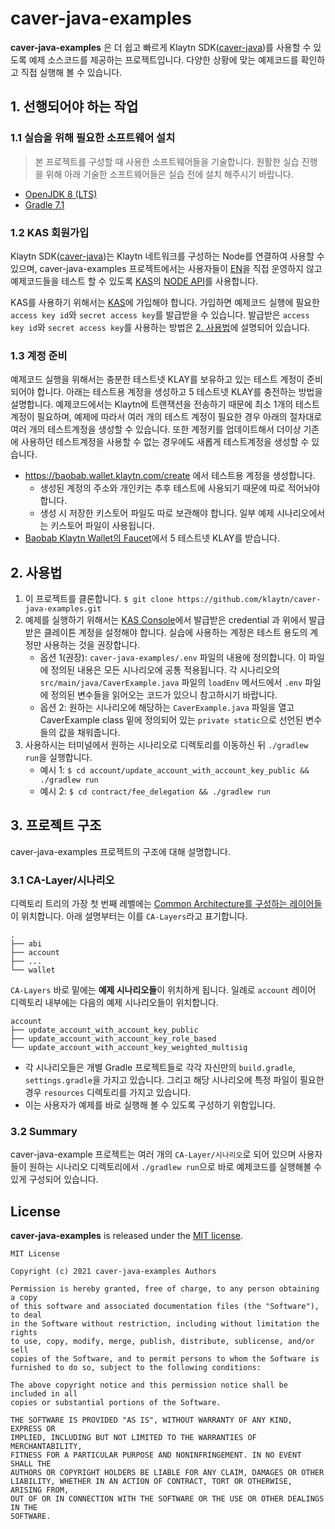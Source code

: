# caver-java-examples
**caver-java-examples** 은 더 쉽고 빠르게 Klaytn SDK([caver-java](https://github.com/klaytn/caver-java))를 사용할 수 있도록 예제 소스코드를 제공하는 프로젝트입니다. 다양한 상황에 맞는 예제코드를 확인하고 직접 실행해 볼 수 있습니다.

## 1. 선행되어야 하는 작업
### 1.1 실습을 위해 필요한 소프트웨어 설치
> 본 프로젝트를 구성할 때 사용한 소프트웨어들을 기술합니다. 원활한 실습 진행을 위해 아래 기술한 소프트웨어들은 실습 전에 설치 해주시기 바랍니다.
* [OpenJDK 8 (LTS)](https://adoptopenjdk.net/?variant=openjdk8&jvmVariant=hotspot)
* [Gradle 7.1](https://gradle.org/install/)

### 1.2 KAS 회원가입
Klaytn SDK([caver-java](https://github.com/klaytn/caver-java))는 Klaytn 네트워크를 구성하는 Node를 연결하여 사용할 수 있으며, caver-java-examples 프로젝트에서는 사용자들이 [EN](https://docs.klaytn.com/node/endpoint-node)을 직접 운영하지 않고 예제코드들을 테스트 할 수 있도록 [KAS](https://klaytnapi.com)의 [NODE API](https://refs.klaytnapi.com/en/node/latest)를 사용합니다.

KAS를 사용하기 위해서는 [KAS](https://klaytnapi.com)에 가입해야 합니다. 가입하면 예제코드 실행에 필요한 `access key id`와 `secret access key`를 발급받을 수 있습니다.
발급받은 `access key id`와 `secret access key`를 사용하는 방법은 [2. 사용법](https://github.com/klaytn/caver-java-examples/blob/master/README.ko.md#2-%EC%82%AC%EC%9A%A9%EB%B2%95)에 설명되어 있습니다.

### 1.3 계정 준비
예제코드 실행을 위해서는 충분한 테스트넷 KLAY를 보유하고 있는 테스트 계정이 준비되어야 합니다. 아래는 테스트용 계정을 생성하고 5 테스트넷 KLAY를 충전하는 방법을 설명합니다.
예제코드에서는 Klaytn에 트랜잭션을 전송하기 때문에 최소 1개의 테스트 계정이 필요하며, 예제에 따라서 여러 개의 테스트 계정이 필요한 경우 아래의 절차대로 여러 개의 테스트계정을 생성할 수 있습니다. 또한 계정키를 업데이트해서 더이상 기존에 사용하던 테스트계정을 사용할 수 없는 경우에도 새롭게 테스트계정을 생성할 수 있습니다.
* https://baobab.wallet.klaytn.com/create 에서 테스트용 계정을 생성합니다.
   * 생성된 계정의 주소와 개인키는 추후 테스트에 사용되기 때문에 따로 적어놔야 합니다.
   * 생성 시 저장한 키스토어 파일도 따로 보관해야 합니다. 일부 예제 시나리오에서는 키스토어 파일이 사용됩니다.
* [Baobab Klaytn Wallet의 Faucet](https://baobab.wallet.klaytn.com/faucet)에서 5 테스트넷 KLAY를 받습니다.

## 2. 사용법
1. 이 프로젝트를 클론합니다. `$ git clone https://github.com/klaytn/caver-java-examples.git`
2. 예제를 실행하기 위해서는 [KAS Console](https://console.klaytnapi.com/ko/security/credential)에서 발급받은 credential 과 위에서 발급받은 클레이튼 계정을 설정해야 합니다. 실습에 사용하는 계정은 테스트 용도의 계정만 사용하는 것을 권장합니다.
    * 옵션 1(권장): `caver-java-examples/.env` 파일의 내용에 정의합니다. 이 파일에 정의된 내용은 모든 시나리오에 공통 적용됩니다. 각 시나리오의 `src/main/java/CaverExample.java` 파일의 `loadEnv` 메서드에서 `.env` 파일에 정의된 변수들을 읽어오는 코드가 있으니 참고하시기 바랍니다.
    * 옵션 2: 원하는 시나리오에 해당하는 `CaverExample.java` 파일을 열고 CaverExample class 밑에 정의되어 있는 `private static`으로 선언된 변수들의 값을 채워줍니다.
3. 사용하시는 터미널에서 원하는 시나리오로 디렉토리를 이동하신 뒤 `./gradlew run`을 실행합니다.
    * 예시 1: `$ cd account/update_account_with_account_key_public && ./gradlew run`
    * 예시 2: `$ cd contract/fee_delegation && ./gradlew run`

## 3. 프로젝트 구조
caver-java-examples 프로젝트의 구조에 대해 설명합니다.

### 3.1 CA-Layer/시나리오
디렉토리 트리의 가장 첫 번째 레벨에는 [Common Architecture를 구성하는 레이어들](https://kips.klaytn.com/KIPs/kip-34#layer-diagram-of-the-common-architecture)이 위치합니다. 아래 설명부터는 이를 `CA-Layers`라고 표기합니다.
```
.
├── abi
├── account
├── ...
└── wallet
```

`CA-Layers` 바로 밑에는 **예제 시나리오들**이 위치하게 됩니다. 일례로 `account` 레이어 디렉토리 내부에는 다음의 예제 시나리오들이 위치합니다.
```
account
├── update_account_with_account_key_public
├── update_account_with_account_key_role_based
└── update_account_with_account_key_weighted_multisig
```
* 각 시나리오들은 개별 Gradle 프로젝트들로 각각 자신만의 `build.gradle`, `settings.gradle`을 가지고 있습니다. 그리고 해당 시나리오에 특정 파일이 필요한 경우 `resources` 디렉토리를 가지고 있습니다.
* 이는 사용자가 예제를 바로 실행해 볼 수 있도록 구성하기 위함입니다.

### 3.2 Summary
caver-java-example 프로젝트는 여러 개의 `CA-Layer/시나리오`로 되어 있으며 사용자들이 원하는 시나리오 디렉토리에서 `./gradlew run`으로 바로 예제코드를 실행해볼 수 있게 구성되어 있습니다.

## License
**caver-java-examples** is released under the [MIT license](./LICENSE).

```
MIT License

Copyright (c) 2021 caver-java-examples Authors

Permission is hereby granted, free of charge, to any person obtaining a copy
of this software and associated documentation files (the "Software"), to deal
in the Software without restriction, including without limitation the rights
to use, copy, modify, merge, publish, distribute, sublicense, and/or sell
copies of the Software, and to permit persons to whom the Software is
furnished to do so, subject to the following conditions:

The above copyright notice and this permission notice shall be included in all
copies or substantial portions of the Software.

THE SOFTWARE IS PROVIDED "AS IS", WITHOUT WARRANTY OF ANY KIND, EXPRESS OR
IMPLIED, INCLUDING BUT NOT LIMITED TO THE WARRANTIES OF MERCHANTABILITY,
FITNESS FOR A PARTICULAR PURPOSE AND NONINFRINGEMENT. IN NO EVENT SHALL THE
AUTHORS OR COPYRIGHT HOLDERS BE LIABLE FOR ANY CLAIM, DAMAGES OR OTHER
LIABILITY, WHETHER IN AN ACTION OF CONTRACT, TORT OR OTHERWISE, ARISING FROM,
OUT OF OR IN CONNECTION WITH THE SOFTWARE OR THE USE OR OTHER DEALINGS IN THE
SOFTWARE.
```

